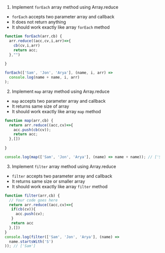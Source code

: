 1. Implement `forEach` array method using Array.reduce

- `forEach` accepts two parameter array and callback
- It does not return anything
- It should work exactly like array `forEach` method

```js
function forEach(arr,cb) {
  arr.reduce((acc,cv,i,arr)=>{
    cb(cv,i,arr)
    return acc;
  },"")
  
}

forEach(['Sam', 'Jon', 'Arya'], (name, i, arr) =>
  console.log(name + name, i, arr)
);
```

2. Implement `map` array method using Array.reduce

- `map` accepts two parameter array and callback
- It returns same size of array
- It should work exactly like array `map` method

```js
function map(arr,cb) {
  return arr.reduce((acc,cv)=>{
    acc.push(cb(cv));
    return acc;
  },[])
  
}

console.log(map(['Sam', 'Jon', 'Arya'], (name) => name + name)); // ['SamSam', 'JonJon', 'AryaArya']
```

3. Implement `filter` array method using Array.reduce

- `filter` accepts two parameter array and callback
- It returns same size or smaller array
- It should work exactly like array `filter` method

```js
function filter(arr,cb) {
  // Your code goes here
  return arr.reduce((acc,cv)=>{
   if(cb(cv)){
     acc.push(cv);
   }
   return acc
  },[])
}
console.log(filter(['Sam', 'Jon', 'Arya'], (name) =>
  name.startsWith('S')
)); // ['Sam']
```
